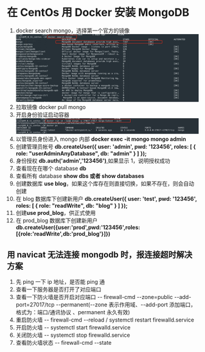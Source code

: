 # 在 CentOs 用 Docker 安装 MongoDB

1. docker search mongo，选择第一个官方的镜像![search mongo](dockersearchmongo.png)
2. 拉取镜像 docker pull mongo
3. 开启身份验证启动容器![开启身份验证启动容器](dockerrunmongo.png)
4. 以管理员身份进入 mongo 内部 **docker exec -it mongo mongo admin**
5. 创建管理员帐号 **db.createUser({ user: 'admin', pwd: '123456', roles: [ { role: "userAdminAnyDatabase", db: "admin" } ] });**
6. 身份授权 **db.auth('admin','123456')**,如果显示 1，说明授权成功
7. 查看现在在哪个 database **db**
8. 查看所有 database **show dbs 或者 show databases**
9. 创建数据库 **use blog**，如果这个库存在则直接切换，如果不存在，则会自动创建
10. 在 blog 数据库下创建新用户 **db.createUser({ user: 'test', pwd: '123456', roles: [ { role: "readWrite", db: "blog" } ] });**
11. 创建**use prod_blog**，供正式使用
12. 在 prod_blog 数据库下创建新用户 **db.createUser({user:'prod',pwd:'123456',roles:[{role:'readWrite',db:'prod_blog'}]})**

## 用 navicat 无法连接 mongodb 时，报连接超时解决方案

1. 先 ping 一下 ip 地址，是否能 ping 通
2. 查看一下服务器是否打开了对应端口
3. 查看一下防火墙是否开启对应端口 -- firewall-cmd --zone=public --add-port=27017/tcp --permanent(--zone 表示作用域、--add-port 添加端口，格式为：端口/通讯协议 、permanent 永久有效)
4. 重启防火墙 -- firewall-cmd --reload / systemctl restart firewalld.service
5. 开启防火墙 -- systemctl start firewalld.service
6. 关闭防火墙 -- systemctl stop firewalld.service
7. 查看防火墙状态 -- firewall-cmd --state
